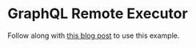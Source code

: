 # GraphQL Remote Executor

Follow along with [this blog post](https://www.solo.io/blog/the-best-code-is-no-code-leveraging-graphql-assets-with-gloo-api-gateway-and-remote-executors) to use this example.